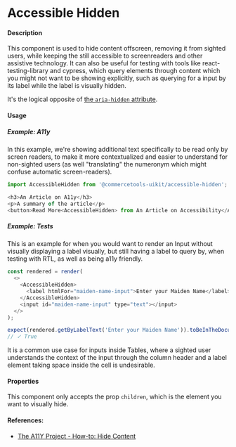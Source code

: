# Accessible Hidden

#### Description

This component is used to hide content offscreen, removing it from sighted users, while keeping the still accessible to screenreaders and other assistive technology.
It can also be useful for testing with tools like react-testing-library and cypress, which query elements through content which you might not want to be showing explicitly, such as querying for a input by its label while the label is visually hidden.

It's the logical opposite of [the `aria-hidden` attribute](https://developer.mozilla.org/en-US/docs/Web/Accessibility/ARIA/ARIA_Techniques/Using_the_aria-hidden_attribute).

#### Usage

##### Example: A11y

In this example, we're showing additional text specifically to be read only by screen readers, to make it more contextualized and easier to understand for non-sighted users (as well "translating" the numeronym which might confuse automatic screen-readers).

```js
import AccessibleHidden from '@commercetools-uikit/accessible-hidden';

<h3>An Article on A11y</h3>
<p>A summary of the article</p>
<button>Read More<AccessibleHidden> from An Article on Accessibility</AccessibleHidden></button>
```

##### Example: Tests

This is an example for when you would want to render an Input without visually displaying a label visually, but still having a label to query by, when testing with RTL, as well as being a11y friendly.

```js
const rendered = render(
  <>
    <AccessibleHidden>
      <label htmlFor="maiden-name-input">Enter your Maiden Name</label>
    </AccessibleHidden>
    <input id="maiden-name-input" type="text"></input>
  </>
);

expect(rendered.getByLabelText('Enter your Maiden Name')).toBeInTheDocument();
// ✓ True
```

It is a common use case for inputs inside Tables, where a sighted user understands the context of the input through the column header and a label element taking space inside the cell is undesirable.

#### Properties

This component only accepts the prop `children`, which is the element you want to visually hide.

#### References:

- [The A11Y Project - How-to: Hide Content](https://a11yproject.com/posts/how-to-hide-content/)
